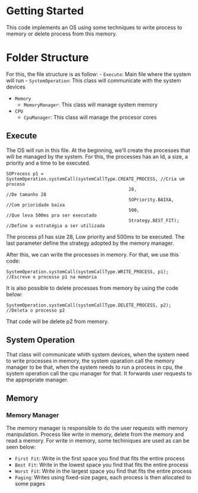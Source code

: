 # Getting Started

This code implements an OS using some techniques to write process to memory or delete process from this memory.
 
# Folder Structure

For this, the file structure is as follow:
    - `Execute`: Main file where the system will run
    - `SystemOperation`: This class will communicate with the system devices
- `Memory`
    - `MemoryManager`: This class will manage system memory
- `CPU`
  - `CpuManager`: This class will manage the procesor cores

## Execute

The OS will run in this file. At the beginning, we'll create the processes that will be managed by the system. For this, the processes has an Id, a size, a priority and a time to be executed.
```
SOProcess p1 = SystemOperation.systemCall(systemCallType.CREATE_PROCESS, //Cria um proceso
                                              28,                         //De tamanho 28
                                              SOPriority.BAIXA,           //Com prioridade baixa
                                              500,                        //Que leva 500ms pra ser executado
                                              Strategy.BEST_FIT);         //Define a estratégia a ser utilizada
```

The process p1 has size 28, Low priority and 500ms to be executed. The last parameter define the strategy adopted by the memory manager.

After this, we can write the processes in memory. For that, we use this code:
```
SystemOperation.systemCall(systemCallType.WRITE_PROCESS, p1);            //Escreve o processo p1 na memória
```

It is also possible to delete processes from  memory by using the code below:
```
SystemOperation.systemCall(systemCallType.DELETE_PROCESS, p2);           //Deleta o processo p2
```
That code will be delete p2 from memory.

## System Operation

That class will communicate whith system devices, when the system need to write processes in memory, the system oparation call the memory manager to be that, when the system needs to run a process in cpu, the system operation call the cpu manager for that. It forwards user requests to the appropriate manager.

## Memory

### Memory Manager

The memory manager is responsible to do the user requests with memory manipulation. Process like write in memory, delete from the memory and read a memory. For write in memory, some techiniques are used as can be seen below:

- `First Fit`: Write in the first space you find that fits the entire process
- `Best Fit`: Write in the lowest space you find that fits the entire process
- `Worst Fit`: Write in the largest space you find that fits the entire process
- `Paging`: Writes using fixed-size pages, each process is then allocated to some pages
